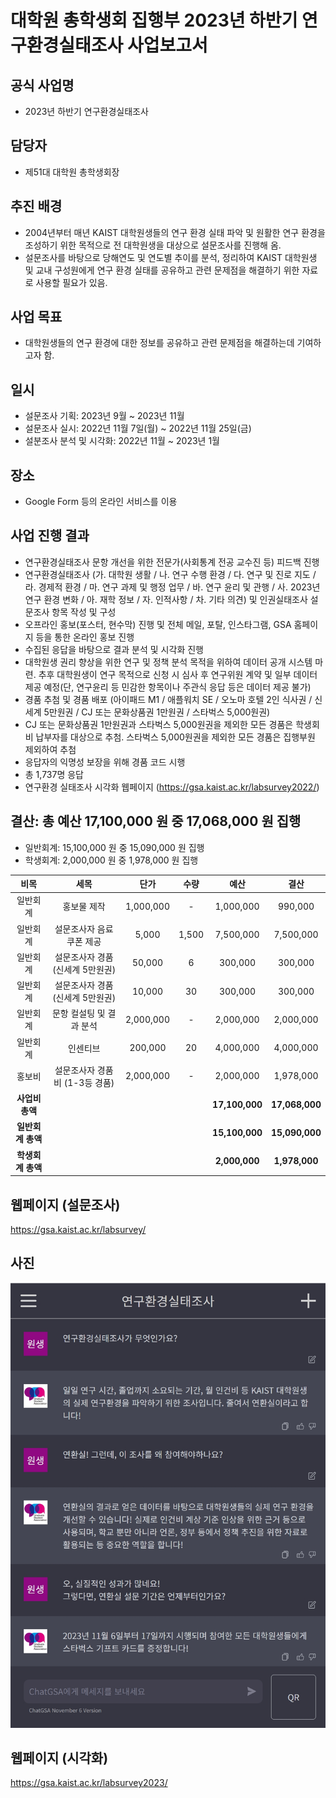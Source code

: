 대학원 총학생회 집행부 2023년 하반기 연구환경실태조사 사업보고서
===

## 공식 사업명
- 2023년 하반기 연구환경실태조사 

## 담당자
- 제51대 대학원 총학생회장

## 추진 배경
- 2004년부터 매년 KAIST 대학원생들의 연구 환경 실태 파악 및 원활한 연구 환경을 조성하기 위한 목적으로 전 대학원생을 대상으로 설문조사를 진행해 옴. 
- 설문조사를 바탕으로 당해연도 및 연도별 추이를 분석, 정리하여 KAIST 대학원생 및 교내 구성원에게 연구 환경 실태를 공유하고 관련 문제점을 해결하기 위한 자료로 사용할 필요가 있음. 

## 사업 목표
- 대학원생들의 연구 환경에 대한 정보를 공유하고 관련 문제점을 해결하는데 기여하고자 함. 

## 일시
- 설문조사 기획: 2023년 9월 ~ 2023년 11월
- 설문조사 실시: 2022년 11월 7일(월) ~ 2022년 11월 25일(금)
- 설분조사 분석 및 시각화: 2022년 11월 ~ 2023년 1월

## 장소
- Google Form 등의 온라인 서비스를 이용 

## 사업 진행 결과
- 연구환경실태조사 문항 개선을 위한 전문가(사회통계 전공 교수진 등) 피드백 진행 
- 연구환경실태조사 (가. 대학원 생활 / 나. 연구 수행 환경 / 다. 연구 및 진로 지도 / 라. 경제적 환경 / 마. 연구 과제 및 행정 업무 / 바. 연구 윤리 및 관행 / 사. 2023년 연구 환경 변화 / 아. 재학 정보 / 자. 인적사항 / 차. 기타 의견) 및 인권실태조사 설문조사 항목 작성 및 구성 
- 오프라인 홍보(포스터, 현수막) 진행 및 전체 메일, 포탈, 인스타그램, GSA 홈페이지 등을 통한 온라인 홍보 진행 
- 수집된 응답을 바탕으로 결과 분석 및 시각화 진행 
- 대학원생 권리 향상을 위한 연구 및 정책 분석 목적을 위하여 데이터 공개 시스템 마련. 추후 대학원생이 연구 목적으로 신청 시 심사 후 연구위원 계약 및 일부 데이터 제공 예정(단, 연구윤리 등 민감한 항목이나 주관식 응답 등은 데이터 제공 불가) 
- 경품 추첨 및 경품 배포 (아이패드 M1 / 애플워치 SE / 오노마 호텔 2인 식사권 / 신세계 5만원권 / CJ 또는 문화상품권 1만원권 / 스타벅스 5,000원권) 
- CJ 또는 문화상품권 1만원권과 스타벅스 5,000원권을 제외한 모든 경품은 학생회비 납부자를 대상으로 추첨. 스타벅스 5,000원권을 제외한 모든 경품은 집행부원 제외하여 추첨 
- 응답자의 익명성 보장을 위해 경품 코드 시행 
- 총 1,737명 응답 
- 연구환경 실태조사 시각화 웹페이지 (https://gsa.kaist.ac.kr/labsurvey2022/)

## 결산: 총 예산 17,100,000 원 중 17,068,000 원 집행
- 일반회계: 15,100,000 원 중 15,090,000 원 집행 
- 학생회계: 2,000,000 원 중 1,978,000 원 집행 

|  **비목** |   **세목**  | **단가** | **수량** | **예산** | **결산** |
|:---:|:---:|:---:|:---:|:---:|:---:|
| 일반회계| 홍보물 제작 | 1,000,000 | - | 1,000,000 | 990,000 | 
| 일반회계| 설문조사자 음료 쿠폰 제공 | 5,000 | 1,500 |  7,500,000  | 7,500,000 | 
| 일반회계| 설문조사자 경품 (신세계 5만원권) | 50,000 | 6 | 300,000 | 300,000 | 
| 일반회계| 설문조사자 경품 (신세계 5만원권) | 10,000 | 30 | 300,000 | 300,000 | 
| 일반회계| 문항 컬설팅 및 결과 분석 | 2,000,000 | - | 2,000,000 | 2,000,000 | 
| 일반회계| 인센티브 | 200,000 | 20 | 4,000,000 |  4,000,000 | 
| 홍보비| 설문조사자 경품비 (1-3등 경품) | 2,000,000 | - | 2,000,000 | 1,978,000 |  
| **사업비 총액** |  ||  | **17,100,000** | **17,068,000** |  |
| **일반회계 총액** |  ||  | **15,100,000** | **15,090,000** |  |
| **학생회계 총액** |  ||  | **2,000,000** | **1,978,000** |  |

## 웹페이지 (설문조사)
https://gsa.kaist.ac.kr/labsurvey/

## 사진
![연구환경실태조사 포스터](../../resource/연환실포스터.jpg) 

## 웹페이지 (시각화)
https://gsa.kaist.ac.kr/labsurvey2023/
